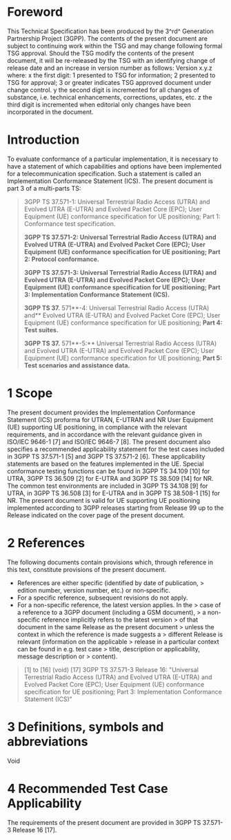 # Foreword
This Technical Specification has been produced by the 3^rd^ Generation
Partnership Project (3GPP).
The contents of the present document are subject to continuing work within the
TSG and may change following formal TSG approval. Should the TSG modify the
contents of the present document, it will be re-released by the TSG with an
identifying change of release date and an increase in version number as
follows:
Version x.y.z
where:
x the first digit:
1 presented to TSG for information;
2 presented to TSG for approval;
3 or greater indicates TSG approved document under change control.
y the second digit is incremented for all changes of substance, i.e. technical
enhancements, corrections, updates, etc.
z the third digit is incremented when editorial only changes have been
incorporated in the document.
# Introduction
To evaluate conformance of a particular implementation, it is necessary to
have a statement of which capabilities and options have been implemented for a
telecommunication specification. Such a statement is called an Implementation
Conformance Statement (ICS).
The present document is part 3 of a multi-parts TS:
> 3GPP TS 37.571-1: Universal Terrestrial Radio Access (UTRA) and Evolved UTRA
> (E-UTRA) and Evolved Packet Core (EPC); User Equipment (UE) conformance
> specification for UE positioning; Part 1: Conformance test specification.
>
> **3GPP TS 37.571-2: Universal Terrestrial Radio Access (UTRA) and Evolved
> UTRA (E-UTRA) and Evolved Packet Core (EPC); User Equipment (UE) conformance
> specification for UE positioning; Part 2: Protocol conformance.**
>
> **3GPP TS 37.571-3: Universal Terrestrial Radio Access (UTRA) and Evolved
> UTRA (E-UTRA) and Evolved Packet Core (EPC); User Equipment (UE) conformance
> specification for UE positioning; Part 3: Implementation Conformance
> Statement (ICS).**
>
> **3GPP TS 37.** 571**-4: Universal Terrestrial Radio Access (UTRA) and**
> Evolved UTRA (E-UTRA) and Evolved Packet Core (EPC); User Equipment (UE)
> conformance specification for UE positioning; **Part 4: Test suites.**
>
> **3GPP TS 37.** 571**-5:** Universal Terrestrial Radio Access (UTRA) and
> Evolved UTRA (E-UTRA) and Evolved Packet Core (EPC); User Equipment (UE)
> conformance specification for UE positioning; **Part 5: Test scenarios and
> assistance data.**
# 1 Scope
The present document provides the Implementation Conformance Statement (ICS)
proforma for UTRAN, E-UTRAN and NR User Equipment (UE) supporting UE
positioning, in compliance with the relevant requirements, and in accordance
with the relevant guidance given in ISO/IEC 9646-1 [7] and ISO/IEC 9646-7 [8].
The present document also specifies a recommended applicability statement for
the test cases included in 3GPP TS 37.571-1 [5] and 3GPP TS 37.571-2 [6].
These applicability statements are based on the features implemented in the
UE.
Special conformance testing functions can be found in 3GPP TS 34.109 [10] for
UTRA, 3GPP TS 36.509 [2] for E-UTRA and 3GPP TS 38.509 [14] for NR. The common
test environments are included in 3GPP TS 34.108 [9] for UTRA, in 3GPP TS
36.508 [3] for E-UTRA and in 3GPP TS 38.508-1 [15] for NR.
The present document is valid for UE supporting UE positioning implemented
according to 3GPP releases starting from Release 99 up to the Release
indicated on the cover page of the present document.
# 2 References
The following documents contain provisions which, through reference in this
text, constitute provisions of the present document.
  * References are either specific (identified by date of publication, > edition number, version number, etc.) or non‑specific.
  * For a specific reference, subsequent revisions do not apply.
  * For a non-specific reference, the latest version applies. In the > case of a reference to a 3GPP document (including a GSM document), > a non-specific reference implicitly refers to the latest version > of that document in the same Release as the present document > unless the context in which the reference is made suggests a > different Release is relevant (information on the applicable > release in a particular context can be found in e.g. test case > title, description or applicability, message description or > content).
> [1] to [16] (void)
[17] 3GPP TS 37.571-3 Release 16: \"Universal Terrestrial Radio Access (UTRA)
and Evolved UTRA (E-UTRA) and Evolved Packet Core (EPC); User Equipment (UE)
conformance specification for UE positioning; Part 3: Implementation
Conformance Statement (ICS)\"
# 3 Definitions, symbols and abbreviations
Void
# 4 Recommended Test Case Applicability
The requirements of the present document are provided in 3GPP TS 37.571-3
Release 16 [17].
#